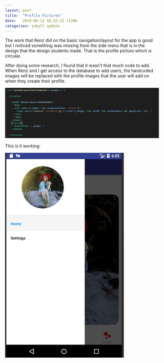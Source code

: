 ```yaml
---
layout: post
title:  "Profile Pictures"
date:   2019-06-11 16:32:22 +1200
categories: jekyll update
---
```

The work that Renz did on the basic navigation/layout for the app is good but I noticed something was missing from the side menu that is in the design that the design students made.
That is the profile picture which is circular.

After doing some research, I found that it wasn't that much code to add. When Renz and I get access to the database to add users, the hardcoded images will be replaced with the profile images that the user will add on when they create their profile.

![](/assets/ev18.JPG)

This is it working:

![](/assets/ev17.JPG)









